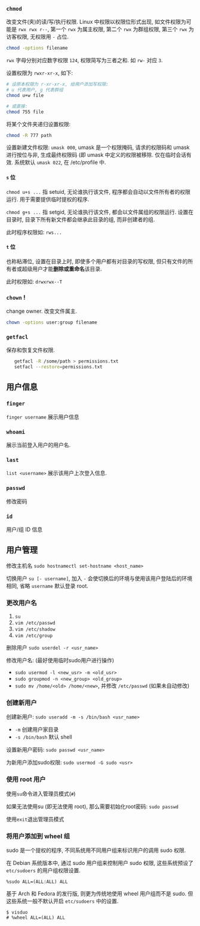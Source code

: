 ### `chmod`

改变文件(夹)的读/写/执行权限. Linux 中权限以权限位形式出现, 如文件权限为可能是 `rwx rwx r--`, 第一个 `rwx` 为属主权限, 第二个 `rwx` 为群组权限, 第三个 `rwx` 为访客权限, 无权限用 `-` 占位. 

```bash
chmod -options filename
```

`rwx` 字母分别对应数字权限 `124`, 权限简写为三者之和. 如 `rw-` 对应 `3`.

设置权限为 `rwxr-xr-x`, 如下:

```bash
# 设原本权限为 r-xr-xr-x, 给用户添加写权限:
# u 代表用户, g 代表群组
chmod u+w file 

# 或直接:
chmod 755 file
```

将某个文件夹递归设置权限: 

```bash
chmod -R 777 path
```

设置新建文件权限: `umask 000`, umask 是一个权限掩码, 请求的权限码和 umask 进行按位与非, 生成最终权限码 (即 umask 中定义的权限被移除. 仅在临时会话有效. 系统默认 `umask 022`, 在 /etc/profile 中.

#### `s` 位

`chmod u+s ...` 指 setuid, 无论谁执行该文件, 程序都会自动以文件所有者的权限运行. 用于需要提供临时提权的程序. 

`chmod g+s ...` 指 setgid, 无论谁执行该文件, 都会以文件属组的权限运行. 设置在目录时, 目录下所有新文件都会继承此目录的组, 而非创建者的组.

此时程序权限如: `rws...`

#### `t` 位

也称粘滞位, 设置在目录上时, 即使多个用户都有对目录的写权限, 但只有文件的所有者或超级用户才能**删除或重命名**该目录.

此时权限如: `drwxrwx--T`

### `chown` !

change owner. 改变文件属主.

```bash
chown -options user:group filename
```

### `getfacl`

保存和恢复文件权限.

```bash
   getfacl -R /some/path > permissions.txt
   setfacl --restore=permissions.txt
```

## 用户信息

### `finger`

`finger username` 展示用户信息

### `whoami`

展示当前登入用户的用户名.

### `last`

`list <username>` 展示该用户上次登入信息.

### `passwd`

修改密码

### `id`

用户/组 ID 信息

## 用户管理

修改主机名 `sudo hostnamectl set-hostname <host_name>`

切换用户 `su [- username]`, 加入 `-` 会使切换后的环境与使用该用户登陆后的环境相同, 省略 `username` 默认登录 root.

### 更改用户名

1. `su`
2. `vim /etc/passwd`
3. `vim /etc/shadow`
4. `vim /etc/group`

删除用户 `sudo userdel -r <usr_name>`

修改用户名: (最好使用临时sudo用户进行操作)
- `sudo usermod -l <new_usr> -m <old_usr>`
- `sudo groupmod -n <new_group> <old_group>`
- `sudo mv /home/<old> /home/<new>`, 并修改 `/etc/passwd` (如果未自动修改)

### 创建新用户

创建新用户: `sudo useradd -m -s /bin/bash <usr_name>`
- `-m` 创建用户家目录
- `-s /bin/bash` 默认 shell

设置新用户密码: `sudo passwd <usr_name>`

为新用户添加sudo权限: `sudo usermod -G sudo <usr>`

### 使用 root 用户

使用`su`命令进入管理员模式(`#`)

如果无法使用su (即无法使用 root), 那么需要初始化root密码: `sudo passwd`

使用`exit`退出管理员模式

### 将用户添加到 wheel 组

sudo 是一个提权的程序, 不同系统用不同用户组来标识用户的调用 sudo 权限.

在 Debian 系统版本中, 通过 sudo 用户组来控制用户 sudo 权限, 这些系统预设了 `etc/sudoers` 的用户组权限设置.

```
%sudo ALL=(ALL:ALL) ALL
```

基于 Arch 和 Fedora 的发行版, 则更为传统地使用 wheel 用户组而不是 sudo. 但这些系统一般不默认开启 `etc/sudoers` 中的设置.

```
$ visduo
# %wheel ALL=(ALL) ALL
```

